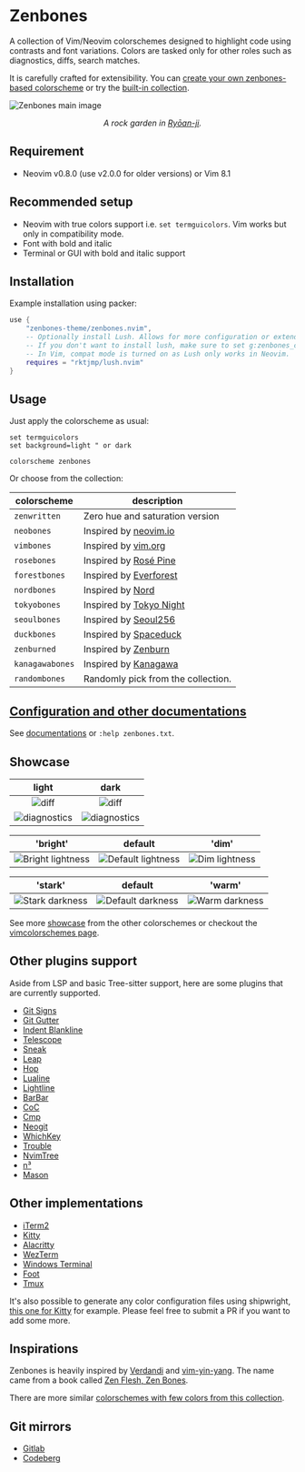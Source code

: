 # Zenbones

A collection of Vim/Neovim colorschemes designed to highlight code using
contrasts and font variations. Colors are tasked only for other roles such as
diagnostics, diffs, search matches.

It is carefully crafted for extensibility. You can
[create your own zenbones-based colorscheme](doc/zenbones.md#create-your-own-colorscheme)
or try the [built-in collection](#usage).

![Zenbones main image](https://user-images.githubusercontent.com/7200153/133883977-116795f3-c602-45f0-8907-b89c8d0b2f82.jpg)

<p align="center">
<em>A rock garden in <a href="https://en.wikipedia.org/wiki/Ry%C5%8Dan-ji">Ryōan-ji</a>.</em>
</p>

## Requirement

-   Neovim v0.8.0 (use v2.0.0 for older versions) or Vim 8.1

## Recommended setup

-   Neovim with true colors support i.e. `set termguicolors`. Vim works but only
    in compatibility mode.
-   Font with bold and italic
-   Terminal or GUI with bold and italic support

## Installation

Example installation using packer:

```lua
use {
    "zenbones-theme/zenbones.nvim",
    -- Optionally install Lush. Allows for more configuration or extending the colorscheme
    -- If you don't want to install lush, make sure to set g:zenbones_compat = 1
    -- In Vim, compat mode is turned on as Lush only works in Neovim.
    requires = "rktjmp/lush.nvim"
}
```

## Usage

Just apply the colorscheme as usual:

```vim
set termguicolors
set background=light " or dark

colorscheme zenbones
```

Or choose from the collection:

| colorscheme     | description                                                                                |
| --------------- | ------------------------------------------------------------------------------------------ |
| `zenwritten`    | Zero hue and saturation version                                                            |
| `neobones`      | Inspired by [neovim.io](https://neovim.io)                                                 |
| `vimbones`      | Inspired by [vim.org](https://www.vim.org)                                                 |
| `rosebones`     | Inspired by [Rosé Pine](https://rosepinetheme.com)                                         |
| `forestbones`   | Inspired by [Everforest](https://github.com/sainnhe/everforest)                            |
| `nordbones`     | Inspired by [Nord](https://www.nordtheme.com/docs/colors-and-palettes)                     |
| `tokyobones`    | Inspired by [Tokyo Night](https://github.com/enkia/tokyo-night-vscode-theme#color-palette) |
| `seoulbones`    | Inspired by [Seoul256](https://github.com/junegunn/seoul256.vim)                           |
| `duckbones`     | Inspired by [Spaceduck](https://pineapplegiant.github.io/spaceduck)                        |
| `zenburned`     | Inspired by [Zenburn](https://kippura.org/zenburnpage)                                     |
| `kanagawabones` | Inspired by [Kanagawa](https://github.com/rebelot/kanagawa.nvim)                           |
| `randombones`   | Randomly pick from the collection.                                                         |

## [Configuration and other documentations](doc/zenbones.md)

See [documentations](doc/zenbones.md) or `:help zenbones.txt`.

## Showcase

|                                                        light                                                         |                                                         dark                                                         |
| :------------------------------------------------------------------------------------------------------------------: | :------------------------------------------------------------------------------------------------------------------: |
|    ![diff](https://user-images.githubusercontent.com/7200153/133882734-de14cbb7-2faa-431b-9cb4-d674bf0f1d6a.png)     |    ![diff](https://user-images.githubusercontent.com/7200153/133882728-69abeca4-65d2-44e9-bddb-955e871c3143.png)     |
| ![diagnostics](https://user-images.githubusercontent.com/7200153/133882735-974ce339-1d5e-4bc0-9a95-82d21934222b.png) | ![diagnostics](https://user-images.githubusercontent.com/7200153/133882738-1b11be5f-5885-4ff9-9670-7e0bacbb6dd8.png) |

|                                                         'bright'                                                          |                                                          default                                                           |                                                         'dim'                                                          |
| :-----------------------------------------------------------------------------------------------------------------------: | :------------------------------------------------------------------------------------------------------------------------: | :--------------------------------------------------------------------------------------------------------------------: |
| ![Bright lightness](https://user-images.githubusercontent.com/7200153/133776552-5919f664-17d9-4d96-bf44-d587f20b01dc.png) | ![Default lightness](https://user-images.githubusercontent.com/7200153/133776625-d8e9dd88-13b3-4362-9cad-2031ef6ccf7d.png) | ![Dim lightness](https://user-images.githubusercontent.com/7200153/133776674-ff7d15e9-52e3-4a27-9099-722ffcbe1cb8.png) |

|                                                         'stark'                                                         |                                                          default                                                          |                                                         'warm'                                                         |
| :---------------------------------------------------------------------------------------------------------------------: | :-----------------------------------------------------------------------------------------------------------------------: | :--------------------------------------------------------------------------------------------------------------------: |
| ![Stark darkness](https://user-images.githubusercontent.com/7200153/133776839-4b12c3dd-233f-47d1-9740-006bf50e812a.png) | ![Default darkness](https://user-images.githubusercontent.com/7200153/133776882-26d006b4-50db-49ad-bd79-3bec327a95fc.png) | ![Warm darkness](https://user-images.githubusercontent.com/7200153/133776957-3d2949c9-51b6-4537-aca4-6ced80113b91.png) |

See more [showcase](doc/showcase.md) from the other colorschemes or checkout the
[vimcolorschemes page](https://vimcolorschemes.com/zenbones-theme/zenbones.nvim).

## Other plugins support

Aside from LSP and basic Tree-sitter support, here are some plugins that are
currently supported.

-   [Git Signs](https://github.com/lewis6991/gitsigns.nvim)
-   [Git Gutter](https://github.com/airblade/vim-gitgutter)
-   [Indent Blankline](https://github.com/lukas-reineke/indent-blankline.nvim)
-   [Telescope](https://github.com/nvim-telescope/telescope.nvim)
-   [Sneak](https://github.com/justinmk/vim-sneak)
-   [Leap](https://github.com/ggandor/leap.nvim)
-   [Hop](https://github.com/phaazon/hop.nvim)
-   [Lualine](https://github.com/hoob3rt/lualine.nvim)
-   [Lightline](https://github.com/itchyny/lightline.vim)
-   [BarBar](https://github.com/romgrk/barbar.nvim)
-   [CoC](https://github.com/neoclide/coc.nvim)
-   [Cmp](https://github.com/hrsh7th/nvim-cmp)
-   [Neogit](https://github.com/TimUntersberger/neogit)
-   [WhichKey](https://github.com/folke/which-key.nvim)
-   [Trouble](https://github.com/folke/trouble.nvim)
-   [NvimTree](https://github.com/kyazdani42/nvim-tree.lua)
-   [n³](https://github.com/mcchrish/nnn.vim)
-   [Mason](https://github.com/williamboman/mason.nvim)

## Other implementations

-   [iTerm2](extras/iterm)
-   [Kitty](extras/kitty)
-   [Alacritty](extras/alacritty)
-   [WezTerm](extras/wezterm)
-   [Windows Terminal](extras/windows_terminal)
-   [Foot](extras/foot)
-   [Tmux](extras/tmux)

It's also possible to generate any color configuration files using shipwright,
[this one for Kitty](lua/zenbones/shipwright/runners/kitty.lua) for example.
Please feel free to submit a PR if you want to add some more.

## Inspirations

Zenbones is heavily inspired by
[Verdandi](https://github.com/be5invis/vsc-theme-verdandi) and
[vim-yin-yang](https://github.com/pgdouyon/vim-yin-yang). The name came from a
book called
[Zen Flesh, Zen Bones](https://en.wikipedia.org/wiki/Zen_Flesh,_Zen_Bones).

There are more similar
[colorschemes with few colors from this collection](https://github.com/mcchrish/vim-no-color-collections).

## Git mirrors

- [Gitlab](https://gitlab.com/mcchris/zenbones.nvim)
- [Codeberg](https://codeberg.org/mcchris/zenbones.nvim)
